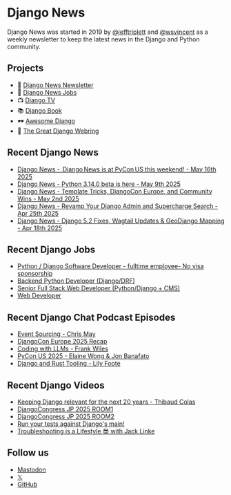 # Django News

Django News was started in 2019 by [@jefftriplett](https://github.com/jefftriplett) and [@wsvincent](https://github.com/wsvincent) as a weekly newsletter to keep the latest news in the Django and Python community.

## Projects

- :newspaper: [Django News Newsletter](https://django-news.com)
- :briefcase: [Django News Jobs](https://jobs.django-news.com)
- :tv: [Django TV](https://djangotv.com)
- :books: [Django Book](https://djangobook.com)
- :dark_sunglasses: [Awesome Django](https://awesomedjango.org)
- :ring: [The Great Django Webring](https://djangowebring.com)

## Recent Django News

<!--START_SECTION:news-->
- [Django News -  Django News is at PyCon US this weekend! - May 16th 2025](https://django-news.com/issues/285)
- [Django News - Python 3.14.0 beta is here - May 9th 2025](https://django-news.com/issues/284)
- [Django News - Template Tricks, DjangoCon Europe, and Community Wins - May 2nd 2025](https://django-news.com/issues/283)
- [Django News - Revamp Your Django Admin and Supercharge Search - Apr 25th 2025](https://django-news.com/issues/282)
- [Django News - Django 5.2 Fixes, Wagtail Updates & GeoDjango Mapping​ - Apr 18th 2025](https://django-news.com/issues/281)
<!--END_SECTION:news-->

## Recent Django Jobs

<!--START_SECTION:jobs-->
- [Python / Django Software Developer - fulltime employee- No visa sponsorship](https://jobs.django-news.com/474/python-django-software-developer-fulltime-employee-no-visa-sponsorship-off-duty-management/)
- [Backend Python Developer (Django/DRF)](https://jobs.django-news.com/472/backend-python-developer-djangodrf-paytree/)
- [Senior Full Stack Web Developer (Python/Django + CMS)](https://jobs.django-news.com/457/senior-full-stack-web-developer-pythondjango-cms-vannoppen-marketing/)
- [Web Developer](https://jobs.django-news.com/451/web-developer-full-fact/)
<!--END_SECTION:jobs-->

## Recent Django Chat Podcast Episodes

<!--START_SECTION:episodes-->
- [Event Sourcing - Chris May](https://djangochat.com)
- [DjangoCon Europe 2025 Recap](https://djangochat.com)
- [Coding with LLMs - Frank Wiles](https://djangochat.com)
- [PyCon US 2025 - Elaine Wong & Jon Banafato](https://djangochat.com)
- [Django and Rust Tooling - Lily Foote](https://djangochat.com)
<!--END_SECTION:episodes-->

## Recent Django Videos

<!--START_SECTION:videos-->
- [Keeping Django relevant for the next 20 years - Thibaud Colas](https://djangotv.com/videos/unknown/9999/keeping-django-relevant-for-the-next-20-years-thibaud-colas-django-london/)
- [DjangoCongress JP 2025 ROOM1](https://djangotv.com/videos/unknown/9999/djangocongress-jp-2025-room1/)
- [DjangoCongress JP 2025 ROOM2](https://djangotv.com/videos/unknown/9999/djangocongress-jp-2025-room2/)
- [Run your tests against Django's main!](https://djangotv.com/videos/unknown/9999/run-your-tests-against-djangos-main-django-london-meetup/)
- [Troubleshooting is a Lifestyle 😎 with Jack Linke](https://djangotv.com/videos/djangocon-us/2024/troubleshooting-is-a-lifestyle-with-jack-linke/)
<!--END_SECTION:videos-->

## Follow us

- [Mastodon](https://mastodon.social/@djangonews)
- [𝕏](https://x.com/djangonewsbot)
- [GitHub](https://github.com/django-news)
